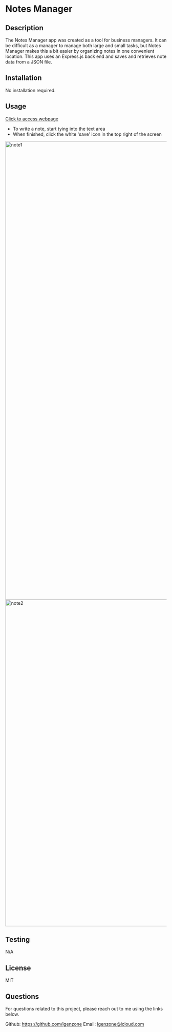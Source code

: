 # Notes Manager

## Description 

The Notes Manager app was created as a tool for business managers. It can be difficult as a manager to manage both large and small tasks, but Notes Manager makes this a bit easier by organizing notes in one convenient location. This app uses an Express.js back end and saves and retrieves note data from a JSON file.

## Installation 

No installation required. 

## Usage 

[Click to access webpage](https://note-taker-genzone.herokuapp.com/) <br/>

* To write a note, start tying into the text area 
* When finished, click the white 'save' icon in the top right of the screen 

<img width="1432" alt="note1" src="https://user-images.githubusercontent.com/113480175/211954921-0430c907-e869-4d2f-aa8f-ac2c5a076532.png">

<img width="1020" alt="note2" src="https://user-images.githubusercontent.com/113480175/211954970-aeac53ec-9a0e-4677-b4cd-1ccc6e5c5c59.png">

## Testing 

N/A

## License 

MIT 

## Questions 

For questions related to this project, please reach out to me using the links below.

Github: https://github.com/lgenzone
Email: lgenzone@icloud.com 
